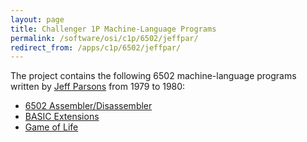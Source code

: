 ```yaml
---
layout: page
title: Challenger 1P Machine-Language Programs
permalink: /software/osi/c1p/6502/jeffpar/
redirect_from: /apps/c1p/6502/jeffpar/
---
```


The project contains the following 6502 machine-language programs written by
[Jeff Parsons](https://jeffpar.com) from 1979 to 1980:

- [6502 Assembler/Disassembler](assembler/)
- [BASIC Extensions](basicext/BASICEXT.json)
- [Game of Life](life/LIFE.json)
